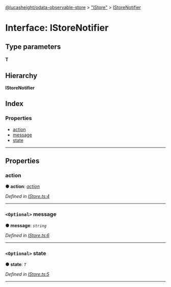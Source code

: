 [@lucasheight/odata-observable-store](../README.md) > ["IStore"](../modules/_istore_.md) > [IStoreNotifier](../interfaces/_istore_.istorenotifier.md)

# Interface: IStoreNotifier

## Type parameters
#### T 
## Hierarchy

**IStoreNotifier**

## Index

### Properties

* [action](_istore_.istorenotifier.md#action)
* [message](_istore_.istorenotifier.md#message)
* [state](_istore_.istorenotifier.md#state)

---

## Properties

<a id="action"></a>

###  action

**● action**: *[action](../enums/_action_enum_.action.md)*

*Defined in [IStore.ts:4](https://github.com/lucasheight/odata-observable-store/blob/e8bdbc6/src/IStore.ts#L4)*

___
<a id="message"></a>

### `<Optional>` message

**● message**: *`string`*

*Defined in [IStore.ts:6](https://github.com/lucasheight/odata-observable-store/blob/e8bdbc6/src/IStore.ts#L6)*

___
<a id="state"></a>

### `<Optional>` state

**● state**: *`T`*

*Defined in [IStore.ts:5](https://github.com/lucasheight/odata-observable-store/blob/e8bdbc6/src/IStore.ts#L5)*

___

